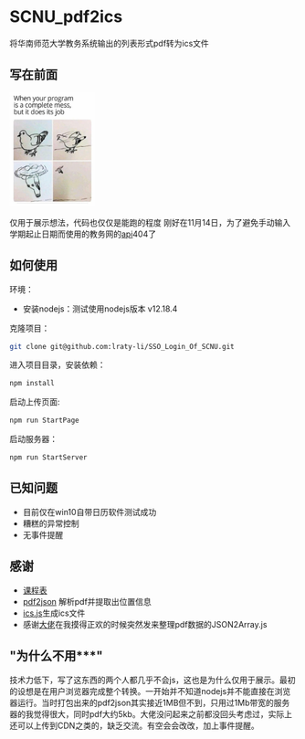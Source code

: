 # SCNU_pdf2ics

将华南师范大学教务系统输出的列表形式pdf转为ics文件

## 写在前面

<img width="150" height="200" src="./if_it_works_don_t_touch.jpg"/>

仅用于展示想法，代码也仅仅是能跑的程度
刚好在11月14日，为了避免手动输入学期起止日期而使用的教务网的[api](http://module.scnu.edu.cn/api.php?op=jw_date)404了

## 如何使用

环境：

- 安装nodejs：测试使用nodejs版本 v12.18.4

克隆项目：

```bash
git clone git@github.com:lraty-li/SSO_Login_Of_SCNU.git
```

进入项目目录，安装依赖：

```bash
npm install
```

启动上传页面:

```bash
npm run StartPage
```

启动服务器：

```bash
npm run StartServer
```

## 已知问题

- 目前仅在win10自带日历软件测试成功
- 糟糕的异常控制
- 无事件提醒

## 感谢

- [课程表](https://github.com/iscnu/scnu-schedule-ical-jwxt)
- [pdf2json](https://github.com/modesty/pdf2json) 解析pdf并提取出位置信息
- [ics.js](https://github.com/nwcell/ics.js)生成ics文件
- 感谢[大佬](https://github.com/Okami-2)在我摸得正欢的时候突然发来整理pdf数据的JSON2Array.js

## "为什么不用***"

技术力低下，写了这东西的两个人都几乎不会js，这也是为什么仅用于展示。最初的设想是在用户浏览器完成整个转换。一开始并不知道nodejs并不能直接在浏览器运行。当时打包出来的pdf2json其实接近1MB但不到，只用过1Mb带宽的服务器的我觉得很大，同时pdf大约5kb。大佬没问起来之前都没回头考虑过，实际上还可以上传到CDN之类的，缺乏交流。有空会会改改，加上事件提醒。
